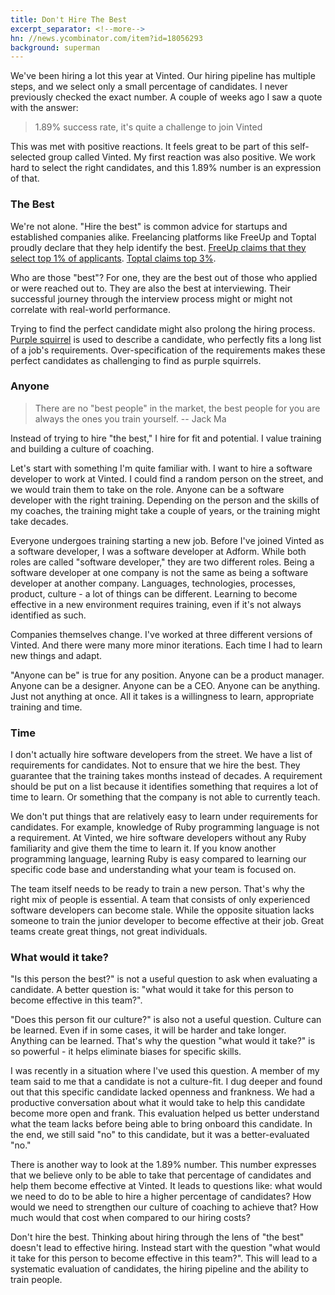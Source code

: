 ```yaml
---
title: Don't Hire The Best
excerpt_separator: <!--more-->
hn: //news.ycombinator.com/item?id=18056293
background: superman
---
```


We've been hiring a lot this year at Vinted. Our hiring pipeline has multiple steps, and we select only a small percentage of candidates. I never previously checked the exact number. A couple of weeks ago I saw a quote with the answer:

<!--more-->

> 1.89% success rate, it's quite a challenge to join Vinted

This was met with positive reactions. It feels great to be part of this self-selected group called Vinted. My first reaction was also positive. We work hard to select the right candidates, and this 1.89% number is an expression of that.

### The Best

We're not alone. "Hire the best" is common advice for startups and established companies alike. Freelancing platforms like FreeUp and Toptal proudly declare that they help identify the best. [FreeUp claims that they select top 1% of applicants](https://freeeup.com/top-1-percent-online-freelancers/). [Toptal claims top 3%](https://www.toptal.com/top-3-percent).

Who are those "best"? For one, they are the best out of those who applied or were reached out to. They are also the best at interviewing. Their successful journey through the interview process might or might not correlate with real-world performance.

Trying to find the perfect candidate might also prolong the hiring process. [Purple squirrel](https://en.wikipedia.org/wiki/Purple_squirrel) is used to describe a candidate, who perfectly fits a long list of a job's requirements. Over-specification of the requirements makes these perfect candidates as challenging to find as purple squirrels.

### Anyone

> There are no "best people" in the market, the best people for you are always the ones you train yourself.
> -- Jack Ma

Instead of trying to hire "the best," I hire for fit and potential. I value training and building a culture of coaching.

Let's start with something I'm quite familiar with. I want to hire a software developer to work at Vinted. I could find a random person on the street, and we would train them to take on the role. Anyone can be a software developer with the right training. Depending on the person and the skills of my coaches, the training might take a couple of years, or the training might take decades.

Everyone undergoes training starting a new job. Before I've joined Vinted as a software developer, I was a software developer at Adform. While both roles are called "software developer," they are two different roles. Being a software developer at one company is not the same as being a software developer at another company. Languages, technologies, processes, product, culture - a lot of things can be different. Learning to become effective in a new environment requires training, even if it's not always identified as such.

Companies themselves change. I've worked at three different versions of Vinted. And there were many more minor iterations. Each time I had to learn new things and adapt.

"Anyone can be" is true for any position. Anyone can be a product manager. Anyone can be a designer. Anyone can be a CEO. Anyone can be anything. Just not anything at once. All it takes is a willingness to learn, appropriate training and time.

### Time

I don't actually hire software developers from the street. We have a list of requirements for candidates. Not to ensure that we hire the best. They guarantee that the training takes months instead of decades. A requirement should be put on a list because it identifies something that requires a lot of time to learn. Or something that the company is not able to currently teach.

We don't put things that are relatively easy to learn under requirements for candidates. For example, knowledge of Ruby programming language is not a requirement. At Vinted, we hire software developers without any Ruby familiarity and give them the time to learn it. If you know another programming language, learning Ruby is easy compared to learning our specific code base and understanding what your team is focused on.

The team itself needs to be ready to train a new person. That's why the right mix of people is essential. A team that consists of only experienced software developers can become stale. While the opposite situation lacks someone to train the junior developer to become effective at their job. Great teams create great things, not great individuals.

### What would it take?

"Is this person the best?" is not a useful question to ask when evaluating a candidate. A better question is: "what would it take for this person to become effective in this team?".

"Does this person fit our culture?" is also not a useful question. Culture can be learned. Even if in some cases, it will be harder and take longer. Anything can be learned. That's why the question "what would it take?" is so powerful - it helps eliminate biases for specific skills.

I was recently in a situation where I've used this question. A member of my team said to me that a candidate is not a culture-fit. I dug deeper and found out that this specific candidate lacked openness and frankness. We had a productive conversation about what it would take to help this candidate become more open and frank. This evaluation helped us better understand what the team lacks before being able to bring onboard this candidate. In the end, we still said "no" to this candidate, but it was a better-evaluated "no."

There is another way to look at the 1.89% number. This number expresses that we believe only to be able to take that percentage of candidates and help them become effective at Vinted. It leads to questions like: what would we need to do to be able to hire a higher percentage of candidates? How would we need to strengthen our culture of coaching to achieve that? How much would that cost when compared to our hiring costs?

Don't hire the best. Thinking about hiring through the lens of "the best" doesn't lead to effective hiring. Instead start with the question "what would it take for this person to become effective in this team?". This will lead to a systematic evaluation of candidates, the hiring pipeline and the ability to train people.
